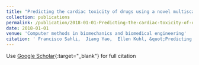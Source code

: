 ```yaml
---
title: "Predicting the cardiac toxicity of drugs using a novel multiscale exposure--response simulator"
collection: publications
permalink: /publication/2018-01-01-Predicting-the-cardiac-toxicity-of-drugs-using-a-novel-multiscale-exposure-response-simulator
date: 2018-01-01
venue: 'Computer methods in biomechanics and biomedical engineering'
citation: ' Francisco Sahli,  Jiang Yao,  Ellen Kuhl, &quot;Predicting the cardiac toxicity of drugs using a novel multiscale exposure--response simulator.&quot; Computer methods in biomechanics and biomedical engineering, 2018.'
---
```

Use [Google Scholar](https://scholar.google.com/scholar?q=Predicting+the+cardiac+toxicity+of+drugs+using+a+novel+multiscale+exposure++response+simulator){:target="_blank"} for full citation